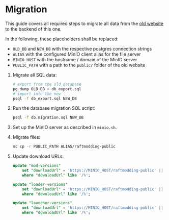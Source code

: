 # Migration

This guide covers all required steps to migrate all data from the
[old website](https://github.com/hmodding/website) to the backend of this
one.

In the following, these placeholders shall be replaced:

- `OLD_DB` and `NEW_DB` with the respective postgres connection strings
- `ALIAS` with the configured MinIO client alias for the file server
- `MINIO_HOST` with the hostname / domain of the MinIO server
- `PUBLIC_PATH` with a path to the `public/` folder of the old website

1. Migrate all SQL data:

    ```bash
    # export from the old database
    pg_dump OLD_DB > db_export.sql
    # import into the new
    psql -f db_export.sql NEW_DB
    ```

2. Run the database migration SQL script:

    ```bash
    psql -f db.migration.sql NEW_DB
    ```

3. Set up the MinIO server as described in `minio.sh`.
4. Migrate files:

    ```bash
    mc cp -r PUBLIC_PATH ALIAS/raftmodding-public
    ```

5. Update download URLs:

    ```sql
    update "mod-versions"
        set "downloadUrl" = 'https://MINIO_HOST/raftmodding-public' || "downloadUrl"
        where "downloadUrl" like '/%';

    update "loader-versions"
        set "downloadUrl" = 'https://MINIO_HOST/raftmodding-public' || "downloadUrl"
        where "downloadUrl" like '/%';

    update "launcher-versions"
        set "downloadUrl" = 'https://MINIO_HOST/raftmodding-public' || "downloadUrl"
        where "downloadUrl" like '/%';
    ```
